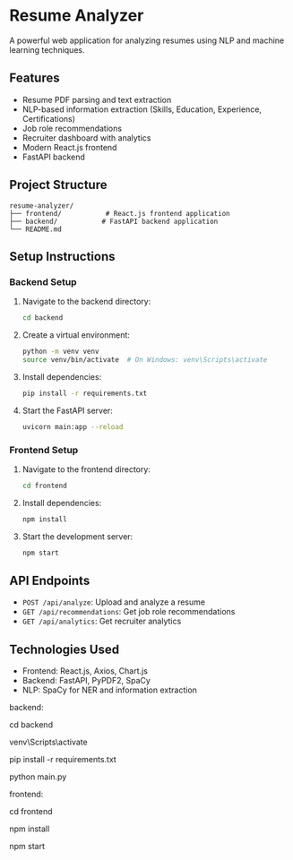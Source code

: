 # Resume Analyzer

A powerful web application for analyzing resumes using NLP and machine learning techniques.

## Features

- Resume PDF parsing and text extraction
- NLP-based information extraction (Skills, Education, Experience, Certifications)
- Job role recommendations
- Recruiter dashboard with analytics
- Modern React.js frontend
- FastAPI backend

## Project Structure

```
resume-analyzer/
├── frontend/           # React.js frontend application
├── backend/           # FastAPI backend application
└── README.md
```

## Setup Instructions

### Backend Setup

1. Navigate to the backend directory:

   ```bash
   cd backend
   ```

2. Create a virtual environment:

   ```bash
   python -m venv venv
   source venv/bin/activate  # On Windows: venv\Scripts\activate
   ```

3. Install dependencies:

   ```bash
   pip install -r requirements.txt
   ```

4. Start the FastAPI server:
   ```bash
   uvicorn main:app --reload
   ```

### Frontend Setup

1. Navigate to the frontend directory:

   ```bash
   cd frontend
   ```

2. Install dependencies:

   ```bash
   npm install
   ```

3. Start the development server:
   ```bash
   npm start
   ```

## API Endpoints

- `POST /api/analyze`: Upload and analyze a resume
- `GET /api/recommendations`: Get job role recommendations
- `GET /api/analytics`: Get recruiter analytics

## Technologies Used

- Frontend: React.js, Axios, Chart.js
- Backend: FastAPI, PyPDF2, SpaCy
- NLP: SpaCy for NER and information extraction

backend:

cd backend

venv\Scripts\activate

pip install -r requirements.txt

python main.py

frontend:

cd frontend

npm install

npm start
